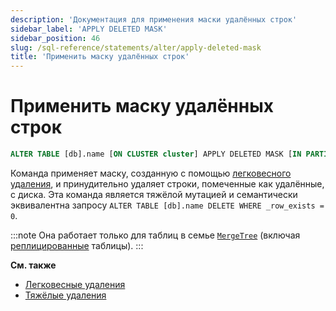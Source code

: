 ```yaml
---
description: 'Документация для применения маски удалённых строк'
sidebar_label: 'APPLY DELETED MASK'
sidebar_position: 46
slug: /sql-reference/statements/alter/apply-deleted-mask
title: 'Применить маску удалённых строк'
---
```



# Применить маску удалённых строк

```sql
ALTER TABLE [db].name [ON CLUSTER cluster] APPLY DELETED MASK [IN PARTITION partition_id]
```

Команда применяет маску, созданную с помощью [легковесного удаления](/sql-reference/statements/delete), и принудительно удаляет строки, помеченные как удалённые, с диска. Эта команда является тяжёлой мутацией и семантически эквивалентна запросу ```ALTER TABLE [db].name DELETE WHERE _row_exists = 0```.

:::note
Она работает только для таблиц в семье [`MergeTree`](../../../engines/table-engines/mergetree-family/mergetree.md) (включая [реплицированные](../../../engines/table-engines/mergetree-family/replication.md) таблицы).
:::

**См. также**

- [Легковесные удаления](/sql-reference/statements/delete)
- [Тяжёлые удаления](/sql-reference/statements/alter/delete.md)
